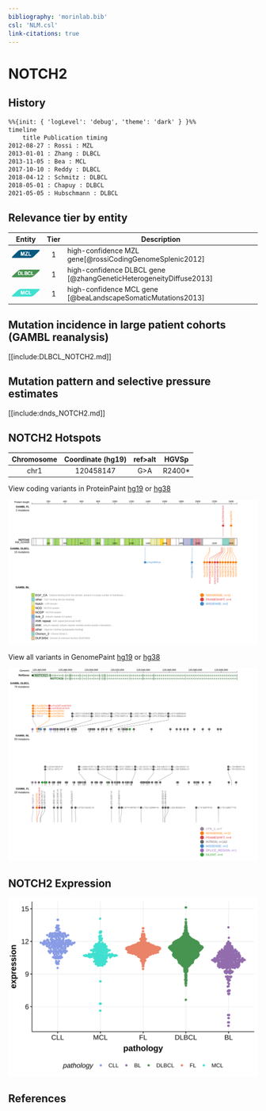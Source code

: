 ```yaml
---
bibliography: 'morinlab.bib'
csl: 'NLM.csl'
link-citations: true
---
```

# NOTCH2

## History

```mermaid
%%{init: { 'logLevel': 'debug', 'theme': 'dark' } }%%
timeline
    title Publication timing
2012-08-27 : Rossi : MZL
2013-01-01 : Zhang : DLBCL
2013-11-05 : Bea : MCL
2017-10-10 : Reddy : DLBCL
2018-04-12 : Schmitz : DLBCL
2018-05-01 : Chapuy : DLBCL
2021-05-05 : Hubschmann : DLBCL
```

## Relevance tier by entity

|Entity|Tier|Description                           |
|:------:|:----:|--------------------------------------|
|![MZL](images/icons/MZL_tier1.png)|1|high-confidence MZL gene[@rossiCodingGenomeSplenic2012]|
|![DLBCL](images/icons/DLBCL_tier1.png) |1   |high-confidence DLBCL gene            [@zhangGeneticHeterogeneityDiffuse2013]|
|![MCL](images/icons/MCL_tier1.png)   |1   |high-confidence MCL gene              [@beaLandscapeSomaticMutations2013]|


## Mutation incidence in large patient cohorts (GAMBL reanalysis)

[[include:DLBCL_NOTCH2.md]]

## Mutation pattern and selective pressure estimates

[[include:dnds_NOTCH2.md]]

## NOTCH2 Hotspots

| Chromosome |Coordinate (hg19) | ref>alt | HGVSp | 
 | :---:| :---: | :--: | :---: |
| chr1 | 120458147 | G>A | R2400* |

View coding variants in ProteinPaint [hg19](https://morinlab.github.io/LLMPP/GAMBL/NOTCH2_protein.html)  or [hg38](https://morinlab.github.io/LLMPP/GAMBL/NOTCH2_protein_hg38.html)

![](images/proteinpaint/NOTCH2_NM_024408.svg)

View all variants in GenomePaint [hg19](https://morinlab.github.io/LLMPP/GAMBL/NOTCH2.html)  or [hg38](https://morinlab.github.io/LLMPP/GAMBL/NOTCH2_hg38.html)

![](images/proteinpaint/NOTCH2.svg)

## NOTCH2 Expression
![](images/gene_expression/NOTCH2_by_pathology.svg)
<!-- ORIGIN: 18508802 -->
<!-- DLBCL: troenNOTCH2MutationsMarginal2008 -->
<!-- MCL: beaLandscapeSomaticMutations2013 -->
<!-- MZL: rossiCodingGenomeSplenic2012c -->


## References
